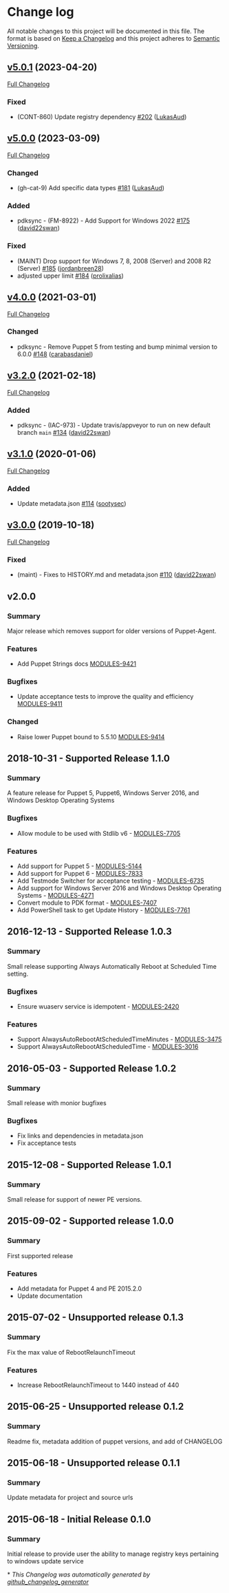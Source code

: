 # Change log

All notable changes to this project will be documented in this file. The format is based on [Keep a Changelog](http://keepachangelog.com/en/1.0.0/) and this project adheres to [Semantic Versioning](http://semver.org).

## [v5.0.1](https://github.com/puppetlabs/puppetlabs-wsus_client/tree/v5.0.1) (2023-04-20)

[Full Changelog](https://github.com/puppetlabs/puppetlabs-wsus_client/compare/v5.0.0...v5.0.1)

### Fixed

- \(CONT-860\) Update registry dependency [\#202](https://github.com/puppetlabs/puppetlabs-wsus_client/pull/202) ([LukasAud](https://github.com/LukasAud))

## [v5.0.0](https://github.com/puppetlabs/puppetlabs-wsus_client/tree/v5.0.0) (2023-03-09)

[Full Changelog](https://github.com/puppetlabs/puppetlabs-wsus_client/compare/v4.0.0...v5.0.0)

### Changed

- \(gh-cat-9\) Add specific data types [\#181](https://github.com/puppetlabs/puppetlabs-wsus_client/pull/181) ([LukasAud](https://github.com/LukasAud))

### Added

- pdksync - \(FM-8922\) - Add Support for Windows 2022 [\#175](https://github.com/puppetlabs/puppetlabs-wsus_client/pull/175) ([david22swan](https://github.com/david22swan))

### Fixed

- \(MAINT\) Drop support for Windows 7, 8, 2008 \(Server\) and 2008 R2 \(Server\) [\#185](https://github.com/puppetlabs/puppetlabs-wsus_client/pull/185) ([jordanbreen28](https://github.com/jordanbreen28))
- adjusted upper limit [\#184](https://github.com/puppetlabs/puppetlabs-wsus_client/pull/184) ([prolixalias](https://github.com/prolixalias))

## [v4.0.0](https://github.com/puppetlabs/puppetlabs-wsus_client/tree/v4.0.0) (2021-03-01)

[Full Changelog](https://github.com/puppetlabs/puppetlabs-wsus_client/compare/v3.2.0...v4.0.0)

### Changed

- pdksync - Remove Puppet 5 from testing and bump minimal version to 6.0.0 [\#148](https://github.com/puppetlabs/puppetlabs-wsus_client/pull/148) ([carabasdaniel](https://github.com/carabasdaniel))

## [v3.2.0](https://github.com/puppetlabs/puppetlabs-wsus_client/tree/v3.2.0) (2021-02-18)

[Full Changelog](https://github.com/puppetlabs/puppetlabs-wsus_client/compare/v3.1.0...v3.2.0)

### Added

- pdksync - \(IAC-973\) - Update travis/appveyor to run on new default branch `main` [\#134](https://github.com/puppetlabs/puppetlabs-wsus_client/pull/134) ([david22swan](https://github.com/david22swan))

## [v3.1.0](https://github.com/puppetlabs/puppetlabs-wsus_client/tree/v3.1.0) (2020-01-06)

[Full Changelog](https://github.com/puppetlabs/puppetlabs-wsus_client/compare/v3.0.0...v3.1.0)

### Added

- Update metadata.json [\#114](https://github.com/puppetlabs/puppetlabs-wsus_client/pull/114) ([sootysec](https://github.com/sootysec))

## [v3.0.0](https://github.com/puppetlabs/puppetlabs-wsus_client/tree/v3.0.0) (2019-10-18)

[Full Changelog](https://github.com/puppetlabs/puppetlabs-wsus_client/compare/v2.0.0...v3.0.0)

### Fixed

- \(maint\) - Fixes to HISTORY.md and metadata.json [\#110](https://github.com/puppetlabs/puppetlabs-wsus_client/pull/110) ([david22swan](https://github.com/david22swan))

## v2.0.0

### Summary

Major release which removes support for older versions of Puppet-Agent.

### Features

- Add Puppet Strings docs [MODULES-9421](https://tickets.puppetlabs.com/browse/MODULES-9421)

### Bugfixes

- Update acceptance tests to improve the quality and efficiency [MODULES-9411](https://tickets.puppetlabs.com/browse/MODULES-9411)

### Changed

- Raise lower Puppet bound to 5.5.10 [MODULES-9414](https://tickets.puppetlabs.com/browse/MODULES-9414)

## 2018-10-31 - Supported Release 1.1.0
### Summary

A feature release for Puppet 5, Puppet6, Windows Server 2016, and Windows Desktop Operating Systems

### Bugfixes

- Allow module to be used with Stdlib v6 - [MODULES-7705](https://tickets.puppetlabs.com/browse/MODULES-7705)

### Features

- Add support for Puppet 5 - [MODULES-5144](https://tickets.puppetlabs.com/browse/MODULES-5144)
- Add support for Puppet 6 - [MODULES-7833](https://tickets.puppetlabs.com/browse/MODULES-7833)
- Add Testmode Switcher for acceptance testing - [MODULES-6735](https://tickets.puppetlabs.com/browse/MODULES-6735)
- Add support for Windows Server 2016 and Windows Desktop Operating Systems - [MODULES-4271](https://tickets.puppetlabs.com/browse/MODULES-4271)
- Convert module to PDK format - [MODULES-7407](https://tickets.puppetlabs.com/browse/MODULES-7407)
- Add PowerShell task to get Update History - [MODULES-7761](https://tickets.puppetlabs.com/browse/MODULES-7761)

## 2016-12-13 - Supported Release 1.0.3
### Summary

Small release supporting Always Automatically Reboot at Scheduled Time setting.

### Bugfixes

- Ensure wuaserv service is idempotent - [MODULES-2420](https://tickets.puppetlabs.com/browse/MODULES-2420)

### Features

- Support AlwaysAutoRebootAtScheduledTimeMinutes - [MODULES-3475](https://tickets.puppetlabs.com/browse/MODULES-3475)
- Support AlwaysAutoRebootAtScheduledTime - [MODULES-3016](https://tickets.puppetlabs.com/browse/MODULES-3016)

## 2016-05-03 - Supported Release 1.0.2
### Summary

Small release with monior bugfixes

### Bugfixes
- Fix links and dependencies in metadata.json
- Fix acceptance tests

## 2015-12-08 - Supported Release 1.0.1
### Summary

Small release for support of newer PE versions.

## 2015-09-02 - Supported release 1.0.0
### Summary

First supported release

### Features
- Add metadata for Puppet 4 and PE 2015.2.0
- Update documentation

## 2015-07-02 - Unsupported release 0.1.3
### Summary

Fix the max value of RebootRelaunchTimeout

### Features
- Increase RebootRelaunchTimeout to 1440 instead of 440

## 2015-06-25 - Unsupported release 0.1.2
### Summary

Readme fix, metadata addition of puppet versions, and add of CHANGELOG

## 2015-06-18 - Unsupported release 0.1.1
### Summary

Update metadata for project and source urls

## 2015-06-18 - Initial Release 0.1.0
### Summary

Initial release to provide user the ability to manage registry keys pertaining to windows update service


\* *This Changelog was automatically generated by [github_changelog_generator](https://github.com/github-changelog-generator/github-changelog-generator)*
